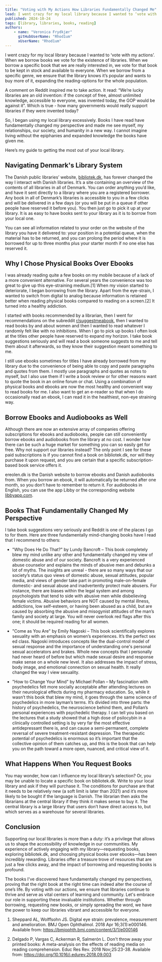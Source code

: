 ```yaml
---
title: "Voting with My Actions How Libraries Fundamentally Changed Me"
lead: I went crazy for my local library because I wanted to ‘vote with my actions’. When we borrow books we vote for the existence of libraries. 
published: 2024-10-24
tags: [library, libraries, books, reading]
authors:
    - name: "Veronica Frydkjær"
      gitHubUserName: "Rhod1um"
      xUserName: "Rhod1um"
---
```

 
I went crazy for my local library because I wanted to ‘vote with my actions’. When we borrow books we vote for the existence of libraries. When we borrow a specific book that we are really interested in, we vote for that book to be kept in stock and available to everyone. When we borrow from a specific genre, we ensure that the library knows it’s popular and wants to buy more of it, expanding the reading-options for the whole population. 

A comment on Reddit inspired me to take action. It read: “We’re lucky libraries are an old invention: if the concept of free, almost unlimited knowledge, accessible to everyone, was invented today, the GOP would be against it”. Which is true - how many governments would really support libraries if they were invented today? 
 
So, I began using my local library excessively. Books I have read have fundamentally changed my perspective and made me see myself, my relationships, our society, and humanity in a new way. I cannot imagine living without the epiphanies and expanded knowledge the books have given me. 

Here’s my guide to getting the most out of your local library. 
 
## Navigating Denmark's Library System
 
The Danish public libraries’ website, [bibliotek.dk](https://bibliotek.dk), has forever changed the way I interact with Danish libraries. It’s a site containing an overview of the contents of all libraries in all of Denmark. You can order anything you’d like, and have it sent directly to a library where you are a registered borrower. Any book in all of Denmark’s libraries is accessible to you in a few clicks and will be delivered in a few days (or you will be put in a queue if other people have reserved it before you). You then just go to pick it up at your library. It is as easy to have books sent to your library as it is to borrow from your local one. 
 
You can see all information related to your order on the website of the library you have it delivered to: your position in a potential queue, when the material has to be returned, and you can prolong the period where it is borrowed for up to three months plus your starter month if no one else has reserved it. 
 
## Why I Chose Physical Books Over Ebooks
 
I was already reading quite a few books on my mobile because of a lack of a more convenient alternative. For several years the convenience was too great to give up this eye-straining medium.[1] When my vision started to deteriorate, I began borrowing from the library. Apart from the eye-strain, I wanted to switch from digital to analog because information is retained better when reading physical books compared to reading on a screen.[2] It turned into a healthy addiction. 
 
I started with books recommended by a librarian, then I went for recommendations on the subreddit [r/suggestmeabook](https://www.reddit.com/r/suggestmeabook/), then I wanted to read books by and about women and then I wanted to read whatever I randomly felt like with no inhibitions. When I go to pick up books I often look at the titles other people have reserved to expand my horizon. I take book suggestions seriously and will read a book someone suggests to me and tell them about it afterwards, so they know their suggestion meant something to me. 
 
I still use ebooks sometimes for titles I have already borrowed from my library due to the convenience of being able to copy and paste paragraphs and quotes from them. I mostly use paragraphs and quotes as notes to myself, but I also use them if I write a book review or for other reasons want to quote the book in an online forum or chat. Using a combination of physical books and ebooks are now the most healthy and convenient way to read books for me. I also want to get an e-reader so that when I do occasionally read an ebook, I can read it in the healthiest, non-eye straining way. 
 
## Borrow Ebooks and Audiobooks as Well
 
Although there are now an extensive array of companies offering subscriptions for ebooks and audiobooks, people can still conveniently borrow ebooks and audiobooks from the library at no cost. I wonder how there can be such a huge market for something you can so easily get for free. Why not support our libraries instead? The only point I see for these paid subscriptions is if you cannot find a book on bibliotek.dk, nor will they purchase it upon request, and you are certain that a specific subscription-based book service offers it. 
 
ereolen.dk is the Danish website to borrow ebooks and Danish audiobooks from. When you borrow an ebook, it will automatically be returned after one month, so you don’t have to remember to return it. For audiobooks in English, you can use the app Libby or the corresponding website [libbyapp.com](https://libbyapp.com/shelf). 
 
## Books That Fundamentally Changed My Perspective
 
I take book suggestions very seriously and Reddit is one of the places I go to for them. Here are three fundamentally mind-changing books have I read that I recommend to others:
 
* "Why Does He Do That?" by Lundy Bancroft – This book completely blew my mind unlike any other and fundamentally changed my view of domestic abuse and of our society. Bancroft is a very experienced abuse counselor and explains the minds of abusive men and debunks a lot of myths. The insights are unreal - there are so many ways that our society’s status quo views of domestic abuse, sexual attitudes, popular media, and views of gender take part in promoting male-on-female domestic- and sexual abuse and inadvertently protect male abusers. For instance, there are biases within the legal system and among psychologists that tend to side with abusive men while disbelieving female victims. Abusive behaviors are NOT caused by mental illness, addictions, low self-esteem, or having been abused as a child, but are caused by absorbing the abusive and misogynist attitudes of the man’s family and society at large. You will never overlook red flags after this one; it should be required reading for all women. 


* "Come as You Are" by Emily Nagoski – This book scientifically explores sexuality with an emphasis on women’s experiences. It’s the perfect sex ed class. Nagoski introduces concepts like the dual-control model of sexual response and the importance of understanding one's personal sexual accelerators and brakes. Whole new concepts that I personally had never heard of before but which made sexual desire and response make sense on a whole new level. It also addresses the impact of stress, body image, and emotional connection on sexual health. It really changed the way I view sexuality.
 
* "How to Change Your Mind" by Michael Pollan – My fascination with psychedelics felt more socially acceptable after attending lectures on their neurological effects during my pharmacy education. So, while it wasn’t this book that blew my mind, it goes through the same science of psychedelics in more layman’s terms. It’s divided into three parts: the history of psychedelics, the neuroscience behind them, and Pollan’s personal experiences with psychedelic therapy. I can tell you based on the lectures that a study showed that a high dose of psilocybin in a clinically controlled setting is by very far the most effective antidepressant there is, and can cause a semi-permanent, complete reversal of severe treatment-resistant depression. The therapeutic potential of psychedelics is enormous so it’s important that the collective opinion of them catches up, and this is the book that can help you on the path toward a more open, nuanced, and critical view of it. 
 
## What Happens When You Request Books
 
You may wonder, how can I influence my local library’s selection? Or, you may be unable to locate a specific book on bibliotek.dk. Write to your local library and ask if they will purchase it. The conditions for purchase are that it needs to be relatively new (a soft limit is later than 2021) and it’s more likely to be bought if the language is Danish. The librarian then asks the librarians at the central library if they think it makes sense to buy it. The central library is a large library that users don’t have direct access to, but which serves as a warehouse for several libraries.
 
## Conclusion
 
Supporting our local libraries is more than a duty: it’s a privilege that allows us to shape the accessibility of knowledge in our communities. My experience of actively engaging with my library—requesting books, exploring bibliotek.dk, and choosing physical books over ebooks—has been incredibly rewarding. Libraries offer a treasure trove of resources that are just a few clicks away, and the impact of borrowing and requesting books is profound.
 
The books I've discovered have fundamentally changed my perspectives, proving that the right book at the right time can indeed alter the course of one’s life. By voting with our actions, we ensure that libraries continue to thrive and serve as vital centers of learning and community. Let's embrace our role in supporting these invaluable institutions. Whether through borrowing, requesting new books, or simply spreading the word, we have the power to keep our libraries vibrant and accessible for everyone.
 
 
 
1.    Sheppard AL, Wolffsohn JS. Digital eye strain: prevalence, measurement and amelioration. BMJ Open Ophthalmol. 2018 Apr 16;3(1):e000146. Available from: https://bmjophth.bmj.com/content/3/1/e000146
 
2.    Delgado P, Vargas C, Ackerman R, Salmerón L. Don't throw away your printed books: A meta-analysis on the effects of reading media on reading comprehension. Educ Res Rev. 2018 Nov;25:23-38. Available from: https://doi.org/10.1016/j.edurev.2018.09.003



